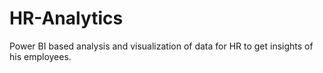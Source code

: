 # HR-Analytics
Power BI based analysis and visualization of data for HR to get insights of his employees.

